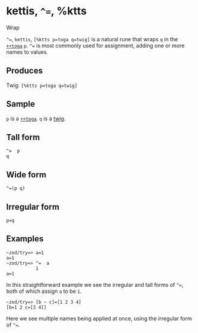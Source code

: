 kettis, `^=`, %ktts
============================

Wrap

`^=`, `kettis`, `[%ktts p=toga q=twig]` is a natural rune that wraps `q`
in the [`++toga`]() `p`. `^=` is most commonly used for assignment,
adding one or more names to values.

Produces
--------

Twig: `[%ktts p=toga q=twig]`

Sample
------

`p` is a [`++toga`](). `q` is a [twig]().

Tall form
---------

    ^=  p
    q

Wide form
---------

    ^=(p q)

Irregular form
--------------

    p=q

Examples
--------

    ~zod/try=> a=1
    a=1
    ~zod/try=> ^=  a
               1
    a=1

In this straightforward example we see the irregular and tall forms of
`^=`, both of which assign `a` to be `1`.

    ~zod/try=> [b ~ c]=[1 2 3 4]
    [b=1 2 c=[3 4]]

Here we see multiple names being applied at once, using the irregular
form of `^=`.
